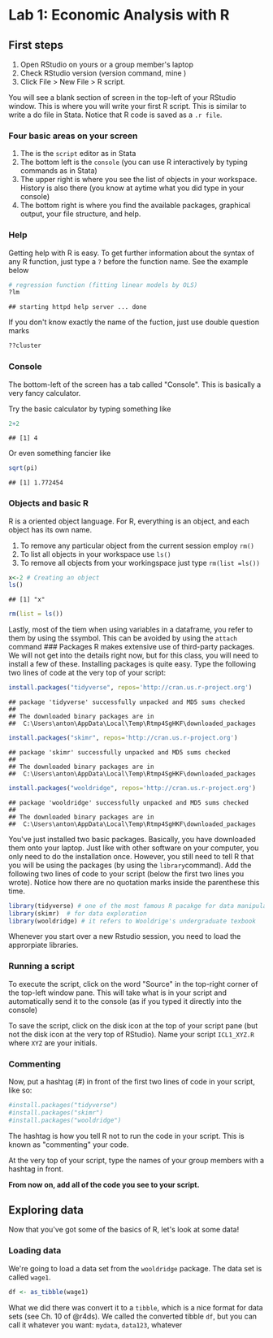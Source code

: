 Lab 1: Economic Analysis with R
================

First steps
-----------

1.  Open RStudio on yours or a group member's laptop
2.  Check RStudio version (version command, mine )
3.  Click File &gt; New File &gt; R script.

You will see a blank section of screen in the top-left of your RStudio window. This is where you will write your first R script. This is similar to write a do file in Stata. Notice that R code is saved as a `.r file`.

### Four basic areas on your screen

1.  The is the `script` editor as in Stata
2.  The bottom left is the `console` (you can use R interactively by typing commands as in Stata)
3.  The upper right is where you see the list of objects in your workspace. History is also there (you know at aytime what you did type in your console)
4.  The bottom right is where you find the available packages, graphical output, your file structure, and help.

### Help

Getting help with R is easy. To get further information about the syntax of any R function, just type a `?` before the function name. See the example below

``` r
# regression function (fitting linear models by OLS)
?lm
```

    ## starting httpd help server ... done

If you don't know exactly the name of the fuction, just use double question marks

``` r
??cluster
```

### Console

The bottom-left of the screen has a tab called "Console". This is basically a very fancy calculator.

Try the basic calculator by typing something like

``` r
2+2
```

    ## [1] 4

Or even something fancier like

``` r
sqrt(pi)
```

    ## [1] 1.772454

### Objects and basic R

R is a oriented object language. For R, everything is an object, and each object has its own name.

1.  To remove any particular object from the current session employ `rm()`
2.  To list all objects in your workspace use `ls()`
3.  To remove all objects from your workingspace just type `rm(list =ls())`

``` r
x<-2 # Creating an object
ls()
```

    ## [1] "x"

``` r
rm(list = ls())
```

Lastly, most of the tiem when using variables in a dataframe, you refer to them by using the `$`symbol. This can be avoided by using the `attach` command \#\#\# Packages R makes extensive use of third-party packages. We will not get into the details right now, but for this class, you will need to install a few of these. Installing packages is quite easy. Type the following two lines of code at the very top of your script:

``` r
install.packages("tidyverse", repos='http://cran.us.r-project.org')
```

    ## package 'tidyverse' successfully unpacked and MD5 sums checked
    ## 
    ## The downloaded binary packages are in
    ##  C:\Users\anton\AppData\Local\Temp\Rtmp4SgHKF\downloaded_packages

``` r
install.packages("skimr", repos='http://cran.us.r-project.org')
```

    ## package 'skimr' successfully unpacked and MD5 sums checked
    ## 
    ## The downloaded binary packages are in
    ##  C:\Users\anton\AppData\Local\Temp\Rtmp4SgHKF\downloaded_packages

``` r
install.packages("wooldridge", repos='http://cran.us.r-project.org')
```

    ## package 'wooldridge' successfully unpacked and MD5 sums checked
    ## 
    ## The downloaded binary packages are in
    ##  C:\Users\anton\AppData\Local\Temp\Rtmp4SgHKF\downloaded_packages

You've just installed two basic packages. Basically, you have downloaded them onto your laptop. Just like with other software on your computer, you only need to do the installation once. However, you still need to tell R that you will be using the packages (by using the `library`command). Add the following two lines of code to your script (below the first two lines you wrote). Notice how there are no quotation marks inside the parenthese this time.

``` r
library(tidyverse) # one of the most famous R pacakge for data manipulation
library(skimr)  # for data exploration
library(wooldridge) # it refers to Wooldrige's undergraduate texbook
```

Whenever you start over a new Rstudio session, you need to load the approrpiate libraries.

### Running a script

To execute the script, click on the word "Source" in the top-right corner of the top-left window pane. This will take what is in your script and automatically send it to the console (as if you typed it directly into the console)

To save the script, click on the disk icon at the top of your script pane (but not the disk icon at the very top of RStudio). Name your script `ICL1_XYZ.R` where `XYZ` are your initials.

### Commenting

Now, put a hashtag (\#) in front of the first two lines of code in your script, like so:

``` r
#install.packages("tidyverse")
#install.packages("skimr")
#install.packages("wooldridge")
```

The hashtag is how you tell R not to run the code in your script. This is known as "commenting" your code.

At the very top of your script, type the names of your group members with a hashtag in front.

**From now on, add all of the code you see to your script.**

Exploring data
--------------

Now that you've got some of the basics of R, let's look at some data!

### Loading data

We're going to load a data set from the `wooldridge` package. The data set is called `wage1`.

``` r
df <- as_tibble(wage1)
```

What we did there was convert it to a `tibble`, which is a nice format for data sets (see Ch. 10 of @r4ds). We called the converted tibble `df`, but you can call it whatever you want: `mydata`, `data123`, whatever
